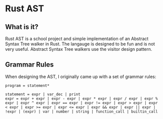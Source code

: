 # Rust AST
## What is it?
Rust AST is a school project and simple implementation of an Abstract Syntax Tree walker in Rust. The langauge is designed to be fun and is not very useful. Abstract Syntax Tree walkers use the visitor design pattern.

## Grammar Rules
When designing the AST, I originally came up with a set of grammar rules:
```
program = statement*

statement = expr | var_dec | print
expr = expr + expr | expr - expr | expr * expr | expr / expr | expr % expr | expr ^ expr | expr == expr | expr != expr | expr > expr | expr < expr | expr >= expr | expr <= expr | expr && expr | expr || expr | !expr | (expr) | var | number | string | function_call | builtin_call
```